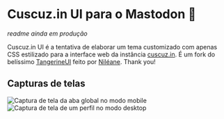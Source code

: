 # Cuscuz.in UI para o Mastodon 🐘
*readme ainda em produção*

Cuscuz.in UI é a tentativa de elaborar um tema customizado com apenas CSS estilizado para a interface web da instância [cuscuz.in](https://cuscuz.in).
É um fork do belíssimo [TangerineUI](https://github.com/nileane/TangerineUI-for-Mastodon) feito por [Niléane](https://nileane.fr/@nileane). Thank you! 

## Capturas de telas
![Captura de tela da aba global no modo mobile](https://github.com/thargonion/Cuscuz.in-UI-Mastodon/blob/main/screenshots/global.png)
![Captura de tela de um perfil no modo desktop](https://github.com/thargonion/Cuscuz.in-UI-Mastodon/blob/main/screenshots/profile.png)

